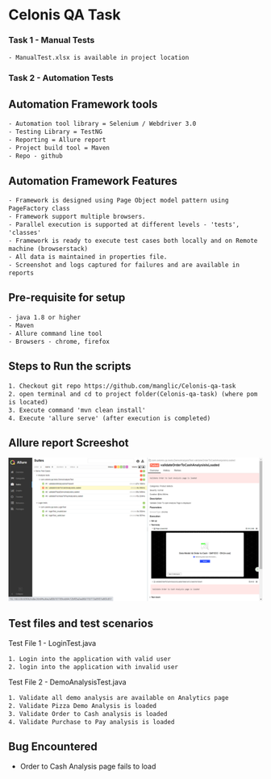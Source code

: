 # Celonis QA Task

### Task 1 - Manual Tests
	- ManualTest.xlsx is available in project location

### Task 2 - Automation Tests

## Automation Framework tools
	- Automation tool library = Selenium / Webdriver 3.0
	- Testing Library = TestNG
	- Reporting = Allure report 
	- Project build tool = Maven
	- Repo - github

## Automation Framework Features
	- Framework is designed using Page Object model pattern using PageFactory class
	- Framework support multiple browsers.
	- Parallel execution is supported at different levels - 'tests', 'classes'
	- Framework is ready to execute test cases both locally and on Remote machine (browserstack)
	- All data is maintained in properties file.
	- Screenshot and logs captured for failures and are available in reports

## Pre-requisite for setup
	- java 1.8 or higher
	- Maven
	- Allure command line tool
	- Browsers - chrome, firefox

## Steps to Run the scripts

	1. Checkout git repo https://github.com/manglic/Celonis-qa-task
	2. open terminal and cd to project folder(Celonis-qa-task) (where pom is located)
	3. Execute command 'mvn clean install'
	4. Execute 'allure serve' (after execution is completed)

## Allure report Screeshot 
 ![Allure Report Screenshot](AllureReport_DetailedResultPage.png)

## Test files and test scenarios
Test File 1 - LoginTest.java

	1. Login into the application with valid user
	2. login into the application with invalid user

Test File 2 - DemoAnalysisTest.java
	
	1. Validate all demo analysis are available on Analytics page
	2. Validate Pizza Demo Analysis is loaded
	3. Validate Order to Cash analysis is loaded
	4. Validate Purchase to Pay analysis is loaded

## Bug Encountered 
- Order to Cash Analysis page fails to load
